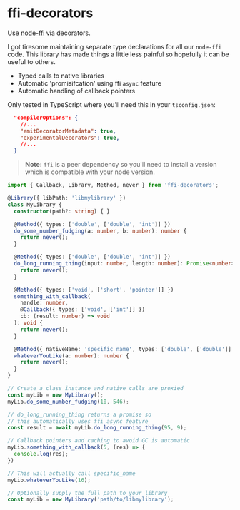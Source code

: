# ffi-decorators
Use [node-ffi](https://github.com/node-ffi/node-ffi) via decorators.

I got tiresome maintaining separate type declarations for all our `node-ffi` code. This library has made things a little less painful so hopefully it can be useful to others.

- Typed calls to native libraries  
- Automatic 'promisifcation' using ffi `async` feature
- Automatic handling of callback pointers

Only tested in TypeScript where you'll need this in your `tsconfig.json`:

```json
  "compilerOptions": {
    //...
    "emitDecoratorMetadata": true,
    "experimentalDecorators": true,
    //...
  }
```

> **Note:** `ffi` is a peer dependency so you'll need to install a version which is compatible with your node version.

```typescript
import { Callback, Library, Method, never } from 'ffi-decorators';

@Library({ libPath: 'libmylibrary' })
class MyLibrary {
  constructor(path?: string) { }

  @Method({ types: ['double', ['double', 'int']] })
  do_some_number_fudging(a: number, b: number): number {
    return never();
  }

  @Method({ types: ['double', ['double', 'int']] })
  do_long_running_thing(input: number, length: number): Promise<number> {
    return never();
  }

  @Method({ types: ['void', ['short', 'pointer']] })
  something_with_callback(
    handle: number,
    @Callback({ types: ['void', ['int']] })
    cb: (result: number) => void
  ): void {
    return never();
  }

  @Method({ nativeName: 'specific_name', types: ['double', ['double']] })
  whateverYouLike(a: number): number {
    return never();
  }
}

// Create a class instance and native calls are proxied
const myLib = new MyLibrary();
myLib.do_some_number_fudging(10, 546);

// do_long_running_thing returns a promise so 
// this automatically uses ffi async feature
const result = await myLib.do_long_running_thing(95, 9);

// Callback pointers and caching to avoid GC is automatic
myLib.something_with_callback(5, (res) => {
  console.log(res);
})

// This will actually call specific_name
myLib.whateverYouLike(16);

// Optionally supply the full path to your library
const myLib = new MyLibrary('path/to/libmylibrary');
```
